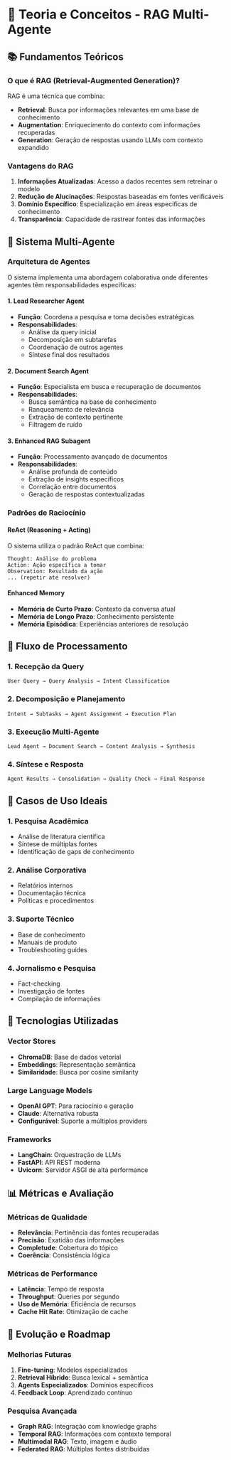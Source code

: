 # 🧠 Teoria e Conceitos - RAG Multi-Agente

## 📚 Fundamentos Teóricos

### O que é RAG (Retrieval-Augmented Generation)?

RAG é uma técnica que combina:
- **Retrieval**: Busca por informações relevantes em uma base de conhecimento
- **Augmentation**: Enriquecimento do contexto com informações recuperadas  
- **Generation**: Geração de respostas usando LLMs com contexto expandido

### Vantagens do RAG

1. **Informações Atualizadas**: Acesso a dados recentes sem retreinar o modelo
2. **Redução de Alucinações**: Respostas baseadas em fontes verificáveis
3. **Domínio Específico**: Especialização em áreas específicas de conhecimento
4. **Transparência**: Capacidade de rastrear fontes das informações

## 🤖 Sistema Multi-Agente

### Arquitetura de Agentes

O sistema implementa uma abordagem colaborativa onde diferentes agentes têm responsabilidades específicas:

#### 1. **Lead Researcher Agent**
- **Função**: Coordena a pesquisa e toma decisões estratégicas
- **Responsabilidades**:
  - Análise da query inicial
  - Decomposição em subtarefas
  - Coordenação de outros agentes
  - Síntese final dos resultados

#### 2. **Document Search Agent**  
- **Função**: Especialista em busca e recuperação de documentos
- **Responsabilidades**:
  - Busca semântica na base de conhecimento
  - Ranqueamento de relevância
  - Extração de contexto pertinente
  - Filtragem de ruído

#### 3. **Enhanced RAG Subagent**
- **Função**: Processamento avançado de documentos
- **Responsabilidades**:
  - Análise profunda de conteúdo
  - Extração de insights específicos
  - Correlação entre documentos
  - Geração de respostas contextualizadas

### Padrões de Raciocínio

#### ReAct (Reasoning + Acting)
O sistema utiliza o padrão ReAct que combina:

```
Thought: Análise do problema
Action: Ação específica a tomar
Observation: Resultado da ação
... (repetir até resolver)
```

#### Enhanced Memory
- **Memória de Curto Prazo**: Contexto da conversa atual
- **Memória de Longo Prazo**: Conhecimento persistente
- **Memória Episódica**: Experiências anteriores de resolução

## 🔄 Fluxo de Processamento

### 1. **Recepção da Query**
```
User Query → Query Analysis → Intent Classification
```

### 2. **Decomposição e Planejamento**
```
Intent → Subtasks → Agent Assignment → Execution Plan
```

### 3. **Execução Multi-Agente**
```
Lead Agent → Document Search → Content Analysis → Synthesis
```

### 4. **Síntese e Resposta**
```
Agent Results → Consolidation → Quality Check → Final Response
```

## 🎯 Casos de Uso Ideais

### 1. **Pesquisa Acadêmica**
- Análise de literatura científica
- Síntese de múltiplas fontes
- Identificação de gaps de conhecimento

### 2. **Análise Corporativa**
- Relatórios internos
- Documentação técnica
- Políticas e procedimentos

### 3. **Suporte Técnico**
- Base de conhecimento
- Manuais de produto
- Troubleshooting guides

### 4. **Jornalismo e Pesquisa**
- Fact-checking
- Investigação de fontes
- Compilação de informações

## 🔧 Tecnologias Utilizadas

### Vector Stores
- **ChromaDB**: Base de dados vetorial
- **Embeddings**: Representação semântica
- **Similaridade**: Busca por cosine similarity

### Large Language Models
- **OpenAI GPT**: Para raciocínio e geração
- **Claude**: Alternativa robusta
- **Configurável**: Suporte a múltiplos providers

### Frameworks
- **LangChain**: Orquestração de LLMs
- **FastAPI**: API REST moderna
- **Uvicorn**: Servidor ASGI de alta performance

## 📊 Métricas e Avaliação

### Métricas de Qualidade
- **Relevância**: Pertinência das fontes recuperadas
- **Precisão**: Exatidão das informações
- **Completude**: Cobertura do tópico
- **Coerência**: Consistência lógica

### Métricas de Performance
- **Latência**: Tempo de resposta
- **Throughput**: Queries por segundo
- **Uso de Memória**: Eficiência de recursos
- **Cache Hit Rate**: Otimização de cache

## 🚀 Evolução e Roadmap

### Melhorias Futuras
1. **Fine-tuning**: Modelos especializados
2. **Retrieval Híbrido**: Busca lexical + semântica
3. **Agents Especializados**: Domínios específicos
4. **Feedback Loop**: Aprendizado contínuo

### Pesquisa Avançada
- **Graph RAG**: Integração com knowledge graphs
- **Temporal RAG**: Informações com contexto temporal
- **Multimodal RAG**: Texto, imagem e áudio
- **Federated RAG**: Múltiplas fontes distribuídas
